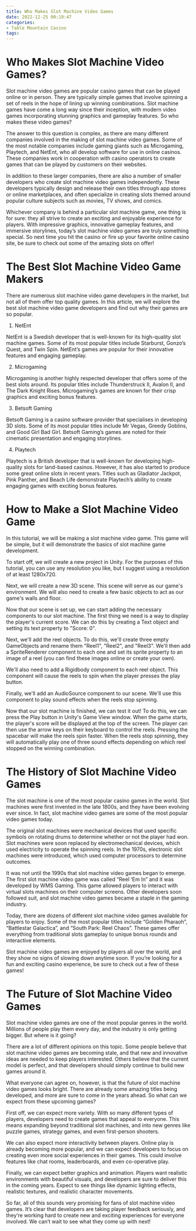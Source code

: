 ```yaml
---
title: Who Makes Slot Machine Video Games
date: 2022-12-25 00:19:47
categories:
- Table Mountain Casino
tags:
---
```



#  Who Makes Slot Machine Video Games?

Slot machine video games are popular casino games that can be played online or in person. They are typically simple games that involve spinning a set of reels in the hope of lining up winning combinations. Slot machine games have come a long way since their inception, with modern video games incorporating stunning graphics and gameplay features. So who makes these video games?

The answer to this question is complex, as there are many different companies involved in the making of slot machine video games. Some of the most notable companies include gaming giants such as Microgaming, Playtech, and NetEnt, who all develop software for use in online casinos. These companies work in cooperation with casino operators to create games that can be played by customers on their websites.

In addition to these larger companies, there are also a number of smaller developers who create slot machine video games independently. These developers typically design and release their own titles through app stores or online marketplaces, and often specialize in creating slots themed around popular culture subjects such as movies, TV shows, and comics.

Whichever company is behind a particular slot machine game, one thing is for sure: they all strive to create an exciting and enjoyable experience for players. With impressive graphics, innovative gameplay features, and immersive storylines, today’s slot machine video games are truly something special. So next time you hit the casino or fire up your favorite online casino site, be sure to check out some of the amazing slots on offer!

#  The Best Slot Machine Video Game Makers

There are numerous slot machine video game developers in the market, but not all of them offer top quality games. In this article, we will explore the best slot machine video game developers and find out why their games are so popular.

1. NetEnt

NetEnt is a Swedish developer that is well-known for its high-quality slot machine games. Some of its most popular titles include Starburst, Gonzo’s Quest, and Twin Spin. NetEnt’s games are popular for their innovative features and engaging gameplay.

2. Microgaming

Microgaming is another highly respected developer that offers some of the best slots around. Its popular titles include Thunderstruck II, Avalon II, and The Dark Knight Rises. Microgaming’s games are known for their crisp graphics and exciting bonus features.

3. Betsoft Gaming

Betsoft Gaming is a casino software provider that specialises in developing 3D slots. Some of its most popular titles include Mr Vegas, Greedy Goblins, and Good Girl Bad Girl. Betsoft Gaming’s games are noted for their cinematic presentation and engaging storylines.

4. Playtech

Playtech is a British developer that is well-known for developing high-quality slots for land-based casinos. However, it has also started to produce some great online slots in recent years. Titles such as Gladiator Jackpot, Pink Panther, and Beach Life demonstrate Playtech’s ability to create engaging games with exciting bonus features.

#  How to Make a Slot Machine Video Game

In this tutorial, we will be making a slot machine video game. This game will be simple, but it will demonstrate the basics of slot machine game development.

To start off, we will create a new project in Unity. For the purposes of this tutorial, you can use any resolution you like, but I suggest using a resolution of at least 1280x720.

Next, we will create a new 3D scene. This scene will serve as our game's environment. We will also need to create a few basic objects to act as our game's walls and floor.

Now that our scene is set up, we can start adding the necessary components to our slot machine. The first thing we need is a way to display the player's current score. We can do this by creating a Text object and setting its text property to "Score: 0".

Next, we'll add the reel objects. To do this, we'll create three empty GameObjects and rename them "Reel1", "Reel2", and "Reel3". We'll then add a SpriteRenderer component to each one and set its sprite property to an image of a reel (you can find these images online or create your own).

We'll also need to add a Rigidbody component to each reel object. This component will cause the reels to spin when the player presses the play button.

Finally, we'll add an AudioSource component to our scene. We'll use this component to play sound effects when the reels stop spinning.

Now that our slot machine is finished, we can test it out! To do this, we can press the Play button in Unity's Game View window. When the game starts, the player's score will be displayed at the top of the screen. The player can then use the arrow keys on their keyboard to control the reels. Pressing the spacebar will make the reels spin faster. When the reels stop spinning, they will automatically play one of three sound effects depending on which reel stopped on the winning combination.

#  The History of Slot Machine Video Games

The slot machine is one of the most popular casino games in the world. Slot machines were first invented in the late 1800s, and they have been evolving ever since. In fact, slot machine video games are some of the most popular video games today.

The original slot machines were mechanical devices that used specific symbols on rotating drums to determine whether or not the player had won. Slot machines were soon replaced by electromechanical devices, which used electricity to operate the spinning reels. In the 1970s, electronic slot machines were introduced, which used computer processors to determine outcomes.

It was not until the 1990s that slot machine video games began to emerge. The first slot machine video game was called “Reel ‘Em In” and it was developed by WMS Gaming. This game allowed players to interact with virtual slots machines on their computer screens. Other developers soon followed suit, and slot machine video games became a staple in the gaming industry.

Today, there are dozens of different slot machine video games available for players to enjoy. Some of the most popular titles include “Golden Pharaoh”, “Battlestar Galactica”, and “South Park: Reel Chaos”. These games offer everything from traditional slots gameplay to unique bonus rounds and interactive elements.

Slot machine video games are enjoyed by players all over the world, and they show no signs of slowing down anytime soon. If you’re looking for a fun and exciting casino experience, be sure to check out a few of these games!

#  The Future of Slot Machine Video Games

Slot machine video games are one of the most popular genres in the world. Millions of people play them every day, and the industry is only getting bigger. But where is it going?

There are a lot of different opinions on this topic. Some people believe that slot machine video games are becoming stale, and that new and innovative ideas are needed to keep players interested. Others believe that the current model is perfect, and that developers should simply continue to build new games around it.

What everyone can agree on, however, is that the future of slot machine video games looks bright. There are already some amazing titles being developed, and more are sure to come in the years ahead. So what can we expect from these upcoming games?

First off, we can expect more variety. With so many different types of players, developers need to create games that appeal to everyone. This means expanding beyond traditional slot machines, and into new genres like puzzle games, strategy games, and even first-person shooters.

We can also expect more interactivity between players. Online play is already becoming more popular, and we can expect developers to focus on creating even more social experiences in their games. This could involve features like chat rooms, leaderboards, and even co-operative play.

Finally, we can expect better graphics and animation. Players want realistic environments with beautiful visuals, and developers are sure to deliver this in the coming years. Expect to see things like dynamic lighting effects, realistic textures, and realistic character movements.

So far, all of this sounds very promising for fans of slot machine video games. It’s clear that developers are taking player feedback seriously, and they’re working hard to create new and exciting experiences for everyone involved. We can’t wait to see what they come up with next!